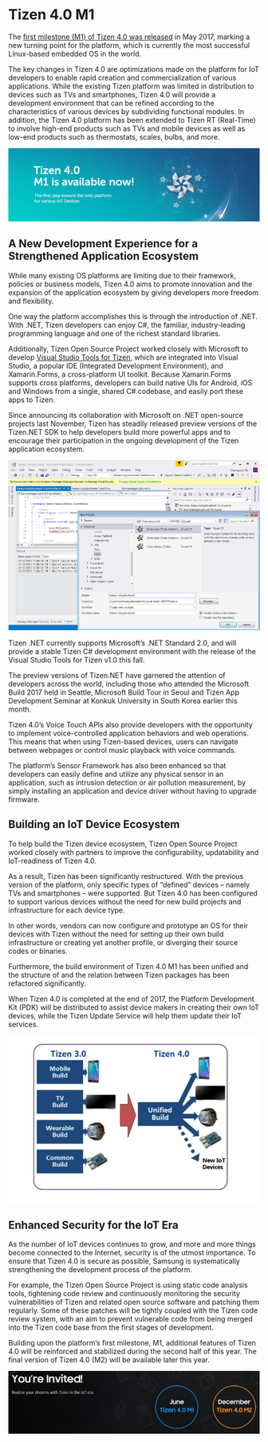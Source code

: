 # Tizen 4.0 M1

The [first milestone (M1) of Tizen 4.0 was released](../../release-notes/tizen-4-0-m1.md) in May 2017, marking a new turning point for the platform, which is currently the most successful Linux-based embedded OS in the world.



The key changes in Tizen 4.0 are optimizations made on the platform for IoT developers to enable rapid creation and commercialization of various applications. While the existing Tizen platform was limited in distribution to devices such as TVs and smartphones, Tizen 4.0 will provide a development environment that can be refined according to the characteristics of various devices by subdividing functional modules. In addition, the Tizen 4.0 platform has been extended to Tizen RT (Real-Time) to involve high-end products such as TVs and mobile devices as well as low-end products such as thermostats, scales, bulbs, and more.



![Tizen 4.0 M1 announcement](media/4.0_m1_announcement.png)





## **A New Development Experience for a Strengthened Application Ecosystem**

While many existing OS platforms are limiting due to their framework, policies or business models, Tizen 4.0 aims to promote innovation and the expansion of the application ecosystem by giving developers more freedom and flexibility.

One way the platform accomplishes this is through the introduction of .NET. With .NET, Tizen developers can enjoy C#, the familiar, industry-leading programming language and one of the richest standard libraries.

Additionally, Tizen Open Source Project worked closely with Microsoft to develop [Visual Studio Tools for Tizen](https://news.samsung.com/global/samsungs-third-tizen-net-developer-preview-introduces-new-visual-studio-tools), which are integrated into Visual Studio, a popular IDE (Integrated Development Environment), and Xamarin.Forms, a cross-platform UI toolkit. Because Xamarin.Forms supports cross platforms, developers can build native UIs for Android, iOS and Windows from a single, shared C# codebase, and easily port these apps to Tizen.

Since announcing its collaboration with Microsoft on .NET open-source projects last November, Tizen has steadily released preview versions of the Tizen.NET SDK to help developers build more powerful apps and to encourage their participation in the ongoing development of the Tizen application ecosystem.

![Visual Studio Tools for Tizen > Project Wizard](media/vstools4tizen_project_wizard.png)



Tizen .NET currently supports Microsoft’s .NET Standard 2.0, and will provide a stable Tizen C# development environment with the release of the Visual Studio Tools for Tizen v1.0 this fall.

The preview versions of Tizen.NET have garnered the attention of developers across the world, including those who attended the Microsoft Build 2017 held in Seattle, Microsoft Build Tour in Seoul and Tizen App Development Seminar at Konkuk University in South Korea earlier this month.

Tizen 4.0’s Voice Touch APIs also provide developers with the opportunity to implement voice-controlled application behaviors and web operations. This means that when using Tizen-based devices, users can navigate between webpages or control music playback with voice commands.

The platform’s Sensor Framework has also been enhanced so that developers can easily define and utilize any physical sensor in an application, such as intrusion detection or air pollution measurement, by simply installing an application and device driver without having to upgrade firmware.



## **Building an IoT Device Ecosystem**

To help build the Tizen device ecosystem, Tizen Open Source Project worked closely with partners to improve the configurability, updatability and IoT-readiness of Tizen 4.0.

As a result, Tizen has been significantly restructured. With the previous version of the platform, only specific types of “defined” devices – namely TVs and smartphones – were supported. But Tizen 4.0 has been configured to support various devices without the need for new build projects and infrastructure for each device type.

In other words, vendors can now configure and prototype an OS for their devices with Tizen without the need for setting up their own build infrastructure or creating yet another profile, or diverging their source codes or binaries.

Furthermore, the build environment of Tizen 4.0 M1 has been unified and the structure of and the relation between Tizen packages has been refactored significantly.

When Tizen 4.0 is completed at the end of 2017, the Platform Development Kit (PDK) will be distributed to assist device makers in creating their own IoT devices, while the Tizen Update Service will help them update their IoT services.

![Tizen 4.0 Unified Build](media/4.0_unified_build.png)

## **Enhanced Security for the IoT Era**

As the number of IoT devices continues to grow, and more and more things become connected to the Internet, security is of the utmost importance. To ensure that Tizen 4.0 is secure as possible, Samsung is systematically strengthening the development process of the platform.

For example, the Tizen Open Source Project is using static code analysis tools, tightening code review and continuously monitoring the security vulnerabilities of Tizen and related open source software and patching them regularly. Some of these patches will be tightly coupled with the Tizen code review system, with an aim to prevent vulnerable code from being merged into the Tizen code base from the first stages of development.

Building upon the platform’s first milestone, M1, additional features of Tizen 4.0 will be reinforced and stabilized during the second half of this year. The final version of Tizen 4.0 (M2) will be available later this year.


![Tizen 4.0 M2 release plan](media/4.0_release_plan.png)
